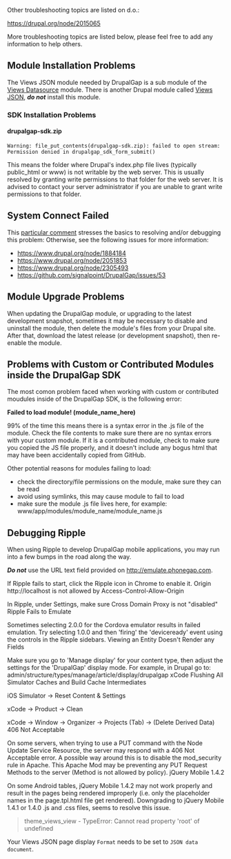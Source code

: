 Other troubleshooting topics are listed on d.o.:

https://drupal.org/node/2015065

More troubleshooting topics are listed below, please feel free to add any information to help others.

## Module Installation Problems

The Views JSON module needed by DrupalGap is a sub module of the [Views Datasource](https://drupal.org/project/views_datasource) module. There is another Drupal module called [Views JSON](https://drupal.org/project/views_json), ***do not*** install this module.

### SDK Installation Problems

#### drupalgap-sdk.zip
```
Warning: file_put_contents(drupalgap-sdk.zip): failed to open stream: Permission denied in drupalgap_sdk_form_submit()
```
This means the folder where Drupal's index.php file lives (typically public_html or www) is not writable by the web server. This is usually resolved by granting write permissions to that folder for the web server. It is advised to contact your server administrator if you are unable to grant write permissions to that folder.

## System Connect Failed

This [particular comment](https://www.drupal.org/node/2305493#comment-9155291) stresses the basics to resolving and/or debugging this problem: Otherwise, see the following issues for more information:

 - https://www.drupal.org/node/1884184
 - https://www.drupal.org/node/2051853
 - https://www.drupal.org/node/2305493
 - https://github.com/signalpoint/DrupalGap/issues/53

## Module Upgrade Problems

When updating the DrupalGap module, or upgrading to the latest development snapshot, sometimes it may be necessary to disable and uninstall the module, then delete the module's files from your Drupal site. After that, download the latest release (or development snapshot), then re-enable the module.

## Problems with Custom or Contributed Modules inside the DrupalGap SDK

The most comon problem faced when working with custom or contributed moudules inside of the DrupalGap SDK, is the following error:

**Failed to load module! (module_name_here)**

99% of the time this means there is a syntax error in the .js file of the module. Check the file contents to make sure there are no syntax errors with your custom module. If it is a contributed module, check to make sure you copied the JS file properly, and it doesn't include any bogus html that may have been accidentally copied from GitHub.

Other potential reasons for modules failing to load:

 - check the directory/file permissions on the module, make sure they can be read
 - avoid using symlinks, this may cause module to fail to load
 - make sure the module .js file lives here, for example: www/app/modules/module_name/module_name.js

## Debugging Ripple

When using Ripple to develop DrupalGap mobile applications, you may run into a few bumps in the road along the way.

***Do not*** use the URL text field provided on http://emulate.phonegap.com.

If Ripple fails to start, click the Ripple icon in Chrome to enable it.
Origin http://localhost is not allowed by Access-Control-Allow-Origin

In Ripple, under Settings, make sure Cross Domain Proxy is not "disabled"
Ripple Fails to Emulate

Sometimes selecting 2.0.0 for the Cordova emulator results in failed emulation. Try selecting 1.0.0 and then 'firing' the 'deviceready' event using the controls in the Ripple sidebars.
Viewing an Entity Doesn't Render any Fields

Make sure you go to 'Manage display' for your content type, then adjust the settings for the 'DrupalGap' display mode. For example, in Drupal go to: admin/structure/types/manage/article/display/drupalgap
xCode
Flushing All Simulator Caches and Build Cache Intermediates

iOS Simulator -> Reset Content & Settings

xCode -> Product -> Clean

xCode -> Window -> Organizer -> Projects (Tab) -> (Delete Derived Data)
406 Not Acceptable

On some servers, when trying to use a PUT command with the Node Update Service Resource, the server may respond with a 406 Not Acceptable error. A possible way around this is to disable the mod_security rule in Apache. This Apache Mod may be preventing any PUT Request Methods to the server (Method is not allowed by policy).
jQuery Mobile 1.4.2

On some Android tables, jQuery Mobile 1.4.2 may not work properly and result in the pages being rendered improperly (i.e. only the placeholder names in the page.tpl.html file get rendered). Downgrading to jQuery Mobile 1.4.1 or 1.4.0 .js and .css files, seems to resolve this issue.

> theme_views_view - TypeError: Cannot read property 'root' of undefined

Your Views JSON page display `Format` needs to be set to `JSON data document`.
